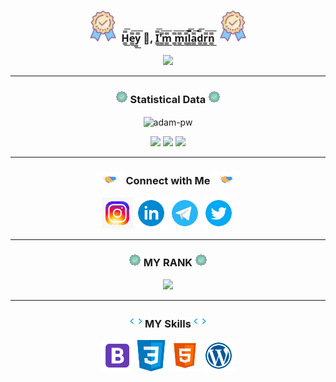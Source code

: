 
<h3 align="center">
 <img alig src="img/guarantee.gif"style="max-width: 100%;height: 50px;" />
 H̳̿͟͞e̳̿͟͞y̳̿͟͞ 👋, I̳̿͟͞'̳̿͟͞m̳̿͟͞ ̳̿͟͞m̳̿͟͞i̳̿͟͞l̳̿͟͞a̳̿͟͞d̳̿͟͞r̳̿͟͞n̳̿͟͞ 
 <img alig src="img/guarantee.gif"style="max-width: 100%;height: 50px;" />
</h3>


<p align="center">
<img alig src="https://github-readme-quotes.herokuapp.com/quote?theme=slateorange&animation=grow_out_in&layout=churchill&font=Redressed" />
</p>
<hr>
 <h3 align="center"><img alig src="img/approval.gif"style="max-width: 100%;height: 20px;" />  Statistical Data <img alig src="img/approval.gif"style="max-width: 100%;height: 20px;" /></h3>
 <p align="center"><img align="center" src="https://github-readme-streak-stats.herokuapp.com/?user=miladrn&" alt="adam-pw" /></p>

<p align="center">
  <a href="https://github-profile-summary-cards.vercel.app/api/cards/profile-details?username=miladrn"> <img alig src="https://github-profile-summary-cards.vercel.app/api/cards/profile-details?username=miladrn&theme=github" /></a>
  <a href="https://github-profile-summary-cards.vercel.app/api/cards/most-commit-language?username=miladrn"> <img alig src="https://github-profile-summary-cards.vercel.app/api/cards/most-commit-language?username=miladrn&theme=github" /></a>
  <a href="https://github-readme-stats.vercel.app/api?username=miladrn"> <img alig src="https://github-readme-stats.vercel.app/api?username=miladrn&column=3&margin-w=15&margin-h=15" /></a>
</p>

<hr>
<div align="center">
    <h3><img alig src="img/handshake.gif"style="max-width: 100%;height: 20px;" /> Connect with Me <img alig src="img/handshake.gif"style="max-width: 100%;height: 20px;" /></h3>
    <p>
      <a href="https://github.com/miladrn/miladrn/edit/main/README.md"><img title="instagram" alt="instagram" src="img/instagram.gif"style="height: 50px;width: 50px;"/></a>
      <a href="www.linkedin.com/in/milad-rezanezhad"><img title="linkedin" alt="linkedin" src="img/linkedi.gif"style="height: 50px;width: 50px;"/></a>
      <a href="https://t.me/developer_milad"><img title="telegram" alt="telegram" src="img/telegram.gif"style="height: 50px;width: 50px;"/></a>
      <a href="https://twitter.com/Milad_RN_"><img title="twitter" alt="twitter" src="img/twitter.gif"style="height: 50px;width: 50px;"/></a>
    </p>
</div>
<hr>
<h3 align="center" ><img alig src="img/approval.gif"style="max-width: 100%;height: 20px;" /> MY RANK <img alig src="img/approval.gif"style="max-width: 100%;height: 20px;" /></h3>
<p align="center">
   <img alig src="https://github-profile-trophy.vercel.app/?username=miladrn&column=3&margin-w=15&margin-h=15" />
</p>
<hr>





<div align="center">
    <h3><img alig src="img/code.gif"style="max-width: 100%;height: 20px;" /> MY Skills <img alig src="img/code.gif"style="max-width: 100%;height: 20px;" /></h3>
    <p>
      <a href="https://github.com/miladrn/miladrn/edit/main/README.md"><img title="instagram" alt="instagram" src="img/bootstrap.svg"style="height: 50px;width: 50px;"/></a>
      <a href="www.linkedin.com/in/milad-rezanezhad"><img title="linkedin" alt="linkedin" src="img/css.svg"style="height: 50px;width: 50px;"/></a>
      <a href="https://t.me/developer_milad"><img title="telegram" alt="telegram" src="img/html.svg"style="height: 50px;width: 50px;"/></a>
      <a href="https://twitter.com/Milad_RN_"><img title="twitter" alt="twitter" src="img/wordpress.svg"style="height: 50px;width: 50px;"/></a>
    </p>
</div>

